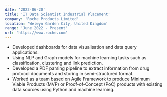 ```yaml
---
date: '2022-06-20'
title: 'IT Data Scientist Industrial Placement'
company: 'Roche Products Limited'
location: 'Welwyn Garden City, United Kingdom'
range: 'June 2022 - Present'
url: 'https://www.roche.com'
---
```


- Developed dashboards for data visualisation and data query applications.
- Using NLP and Graph models for machine learning tasks such as classification, clustering and link prediction.
- Developed a PDF parsing pipeline to extract information from drug protocol documents and storing in semi-structured format.
- Worked as a team based on Agile Framework to produce Minimum Viable Products (MVP) or Proof-of-Concept (PoC) products with existing data sources using Python and machine learning.

